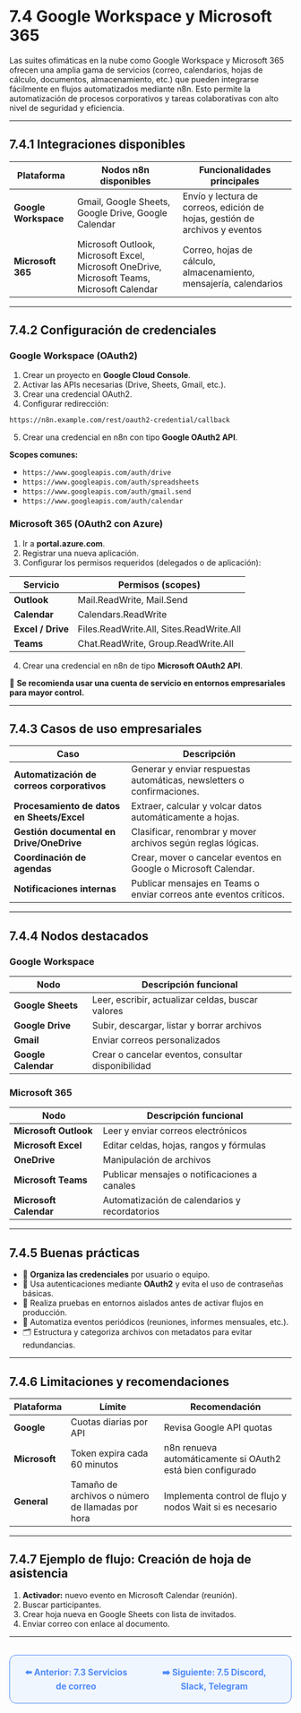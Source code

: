 # 7.4 Google Workspace y Microsoft 365

Las suites ofimáticas en la nube como Google Workspace y Microsoft 365 ofrecen una amplia gama de servicios (correo, calendarios, hojas de cálculo, documentos, almacenamiento, etc.) que pueden integrarse fácilmente en flujos automatizados mediante n8n. Esto permite la automatización de procesos corporativos y tareas colaborativas con alto nivel de seguridad y eficiencia.

---

## 7.4.1 Integraciones disponibles

| **Plataforma**     | **Nodos n8n disponibles**                                      | **Funcionalidades principales**                                      |
|--------------------|---------------------------------------------------------------|----------------------------------------------------------------------|
| **Google Workspace** | Gmail, Google Sheets, Google Drive, Google Calendar           | Envío y lectura de correos, edición de hojas, gestión de archivos y eventos |
| **Microsoft 365**  | Microsoft Outlook, Microsoft Excel, Microsoft OneDrive, Microsoft Teams, Microsoft Calendar | Correo, hojas de cálculo, almacenamiento, mensajería, calendarios |

---

## 7.4.2 Configuración de credenciales

### Google Workspace (OAuth2)

1. Crear un proyecto en **Google Cloud Console**.
2. Activar las APIs necesarias (Drive, Sheets, Gmail, etc.).
3. Crear una credencial OAuth2.
4. Configurar redirección:

```bash
https://n8n.example.com/rest/oauth2-credential/callback
```

5. Crear una credencial en n8n con tipo **Google OAuth2 API**.

**Scopes comunes:**

- `https://www.googleapis.com/auth/drive`
- `https://www.googleapis.com/auth/spreadsheets`
- `https://www.googleapis.com/auth/gmail.send`
- `https://www.googleapis.com/auth/calendar`

### Microsoft 365 (OAuth2 con Azure)

1. Ir a **portal.azure.com**.
2. Registrar una nueva aplicación.
3. Configurar los permisos requeridos (delegados o de aplicación):

| **Servicio**       | **Permisos (scopes)**                                      |
|--------------------|----------------------------------------------------------|
| **Outlook**        | Mail.ReadWrite, Mail.Send                                 |
| **Calendar**       | Calendars.ReadWrite                                       |
| **Excel / Drive**  | Files.ReadWrite.All, Sites.ReadWrite.All                  |
| **Teams**          | Chat.ReadWrite, Group.ReadWrite.All                       |

4. Crear una credencial en n8n de tipo **Microsoft OAuth2 API**.

🔐 **Se recomienda usar una cuenta de servicio en entornos empresariales para mayor control.**

---

## 7.4.3 Casos de uso empresariales

| **Caso**                          | **Descripción**                                                      |
|-----------------------------------|----------------------------------------------------------------------|
| **Automatización de correos corporativos** | Generar y enviar respuestas automáticas, newsletters o confirmaciones. |
| **Procesamiento de datos en Sheets/Excel** | Extraer, calcular y volcar datos automáticamente a hojas.            |
| **Gestión documental en Drive/OneDrive** | Clasificar, renombrar y mover archivos según reglas lógicas.         |
| **Coordinación de agendas**       | Crear, mover o cancelar eventos en Google o Microsoft Calendar.       |
| **Notificaciones internas**       | Publicar mensajes en Teams o enviar correos ante eventos críticos.    |

---

## 7.4.4 Nodos destacados

### Google Workspace

| **Nodo**          | **Descripción funcional**                                   |
|-------------------|-----------------------------------------------------------|
| **Google Sheets** | Leer, escribir, actualizar celdas, buscar valores          |
| **Google Drive**  | Subir, descargar, listar y borrar archivos                 |
| **Gmail**         | Enviar correos personalizados                              |
| **Google Calendar** | Crear o cancelar eventos, consultar disponibilidad        |

### Microsoft 365

| **Nodo**              | **Descripción funcional**                               |
|-----------------------|-------------------------------------------------------|
| **Microsoft Outlook** | Leer y enviar correos electrónicos                     |
| **Microsoft Excel**   | Editar celdas, hojas, rangos y fórmulas                |
| **OneDrive**          | Manipulación de archivos                               |
| **Microsoft Teams**   | Publicar mensajes o notificaciones a canales           |
| **Microsoft Calendar** | Automatización de calendarios y recordatorios         |

---

## 7.4.5 Buenas prácticas

- 🧩 **Organiza las credenciales** por usuario o equipo.
- 🔐 Usa autenticaciones mediante **OAuth2** y evita el uso de contraseñas básicas.
- 🧪 Realiza pruebas en entornos aislados antes de activar flujos en producción.
- 📅 Automatiza eventos periódicos (reuniones, informes mensuales, etc.).
- 🗂️ Estructura y categoriza archivos con metadatos para evitar redundancias.

---

## 7.4.6 Limitaciones y recomendaciones

| **Plataforma** | **Límite**                                | **Recomendación**                                      |
|----------------|------------------------------------------|------------------------------------------------------|
| **Google**     | Cuotas diarias por API                   | Revisa Google API quotas                             |
| **Microsoft**  | Token expira cada 60 minutos             | n8n renueva automáticamente si OAuth2 está bien configurado |
| **General**    | Tamaño de archivos o número de llamadas por hora | Implementa control de flujo y nodos Wait si es necesario |

---

## 7.4.7 Ejemplo de flujo: Creación de hoja de asistencia

1. **Activador:** nuevo evento en Microsoft Calendar (reunión).
2. Buscar participantes.
3. Crear hoja nueva en Google Sheets con lista de invitados.
4. Enviar correo con enlace al documento.

---

<div align="center" style="border: 1px solid #4F8AFA; border-radius: 12px; padding: 20px; background: #f0f6ff; margin-top: 32px; display: flex; justify-content: center; gap: 32px;">
  <a href="7.3.%20Servicios%20de%20correo%20(SMTP,%20IMAP,%20Gmail).md" style="text-decoration:none; font-weight: bold; color: #4F8AFA; font-size: 1.1em;">⬅️ Anterior: 7.3 Servicios de correo</a>
  <a href="7.5.%20Discord,%20Slack,%20Telegram.md" style="text-decoration:none; font-weight: bold; color: #4F8AFA; font-size: 1.1em;">➡️ Siguiente: 7.5 Discord, Slack, Telegram</a>
</div>
